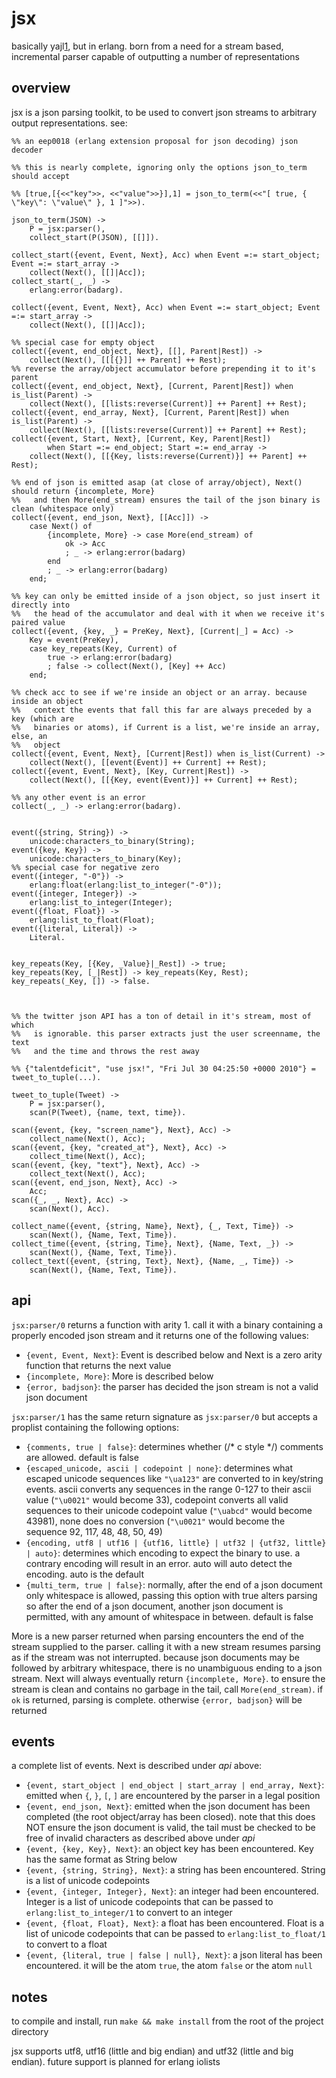jsx
===

basically yajl[1], but in erlang. born from a need for a stream based, incremental parser capable of outputting a number of representations



overview
--------

jsx is a json parsing toolkit, to be used to convert json streams to arbitrary output representations. see:


    %% an eep0018 (erlang extension proposal for json decoding) json decoder
    
    %% this is nearly complete, ignoring only the options json_to_term should accept
    
    %% [true,[{<<"key">>, <<"value">>}],1] = json_to_term(<<"[ true, { \"key\": \"value\" }, 1 ]">>).
    
    json_to_term(JSON) ->
        P = jsx:parser(),
        collect_start(P(JSON), [[]]).
    
	collect_start({event, Event, Next}, Acc) when Event =:= start_object; Event =:= start_array ->
	    collect(Next(), [[]|Acc]);
	collect_start(_, _) ->
	    erlang:error(badarg).
    
	collect({event, Event, Next}, Acc) when Event =:= start_object; Event =:= start_array ->
	    collect(Next(), [[]|Acc]);

	%% special case for empty object
	collect({event, end_object, Next}, [[], Parent|Rest]) ->
	    collect(Next(), [[[{}]] ++ Parent] ++ Rest);
	%% reverse the array/object accumulator before prepending it to it's parent
	collect({event, end_object, Next}, [Current, Parent|Rest]) when is_list(Parent) ->
	    collect(Next(), [[lists:reverse(Current)] ++ Parent] ++ Rest);
	collect({event, end_array, Next}, [Current, Parent|Rest]) when is_list(Parent) ->
	    collect(Next(), [[lists:reverse(Current)] ++ Parent] ++ Rest);
	collect({event, Start, Next}, [Current, Key, Parent|Rest])
	        when Start =:= end_object; Start =:= end_array ->
	    collect(Next(), [[{Key, lists:reverse(Current)}] ++ Parent] ++ Rest);
    
	%% end of json is emitted asap (at close of array/object), Next() should return {incomplete, More}
	%%   and then More(end_stream) ensures the tail of the json binary is clean (whitespace only)     
	collect({event, end_json, Next}, [[Acc]]) ->
	    case Next() of
	        {incomplete, More} -> case More(end_stream) of
	            ok -> Acc
	            ; _ -> erlang:error(badarg)
	        end
	        ; _ -> erlang:error(badarg)
	    end;
    
	%% key can only be emitted inside of a json object, so just insert it directly into
	%%   the head of the accumulator and deal with it when we receive it's paired value    
	collect({event, {key, _} = PreKey, Next}, [Current|_] = Acc) ->
	    Key = event(PreKey),
	    case key_repeats(Key, Current) of
	        true -> erlang:error(badarg)
	        ; false -> collect(Next(), [Key] ++ Acc)
	    end;
    
	%% check acc to see if we're inside an object or an array. because inside an object
	%%   context the events that fall this far are always preceded by a key (which are
	%%   binaries or atoms), if Current is a list, we're inside an array, else, an
	%%   object
	collect({event, Event, Next}, [Current|Rest]) when is_list(Current) ->
	    collect(Next(), [[event(Event)] ++ Current] ++ Rest);
	collect({event, Event, Next}, [Key, Current|Rest]) ->
	    collect(Next(), [[{Key, event(Event)}] ++ Current] ++ Rest);
    
	%% any other event is an error
	collect(_, _) -> erlang:error(badarg).
    
    
	event({string, String}) ->
	    unicode:characters_to_binary(String);
	event({key, Key}) ->
	    unicode:characters_to_binary(Key);
	%% special case for negative zero
	event({integer, "-0"}) ->
	    erlang:float(erlang:list_to_integer("-0"));
	event({integer, Integer}) ->
	    erlang:list_to_integer(Integer);
	event({float, Float}) ->
	    erlang:list_to_float(Float);
	event({literal, Literal}) ->
	    Literal.
    
    
	key_repeats(Key, [{Key, _Value}|_Rest]) -> true;
	key_repeats(Key, [_|Rest]) -> key_repeats(Key, Rest);
	key_repeats(_Key, []) -> false.



    %% the twitter json API has a ton of detail in it's stream, most of which
    %%   is ignorable. this parser extracts just the user screenname, the text
    %%   and the time and throws the rest away
    
    %% {"talentdeficit", "use jsx!", "Fri Jul 30 04:25:50 +0000 2010"} = tweet_to_tuple(...).
    
    tweet_to_tuple(Tweet) ->
        P = jsx:parser(),
        scan(P(Tweet), {name, text, time}).
    
    scan({event, {key, "screen_name"}, Next}, Acc) ->
        collect_name(Next(), Acc);
    scan({event, {key, "created_at"}, Next}, Acc) ->
        collect_time(Next(), Acc);
    scan({event, {key, "text"}, Next}, Acc) ->
        collect_text(Next(), Acc);
    scan({event, end_json, Next}, Acc) ->
        Acc;
    scan({_, _, Next}, Acc) ->
        scan(Next(), Acc).
    
    collect_name({event, {string, Name}, Next}, {_, Text, Time}) ->
        scan(Next(), {Name, Text, Time}).
    collect_time({event, {string, Time}, Next}, {Name, Text, _}) ->
        scan(Next(), {Name, Text, Time}).
    collect_text({event, {string, Text}, Next}, {Name, _, Time}) ->
        scan(Next(), {Name, Text, Time}).



api
---

`jsx:parser/0` returns a function with arity 1. call it with a binary containing a properly encoded json stream and it returns one of the following values:

* `{event, Event, Next}`: Event is described below and Next is a zero arity function that returns the next value
* `{incomplete, More}`: More is described below
* `{error, badjson}`: the parser has decided the json stream is not a valid json document

`jsx:parser/1` has the same return signature as `jsx:parser/0` but accepts a proplist containing the following options:

* `{comments, true | false}`: determines whether (/* c style */) comments are allowed. default is false
* `{escaped_unicode, ascii | codepoint | none}`: determines what escaped unicode sequences like `"\ua123"` are converted to in key/string events. ascii converts any sequences in the range 0-127 to their ascii value (`"\u0021"` would become 33), codepoint converts all valid sequences to their unicode codepoint value (`"\uabcd"` would become 43981), none does no conversion (`"\u0021"` would become the sequence 92, 117, 48, 48, 50, 49)
* `{encoding, utf8 | utf16 | {utf16, little} | utf32 | {utf32, little} | auto}`: determines which encoding to expect the binary to use. a contrary encoding will result in an error. auto will auto detect the encoding. auto is the default
* `{multi_term, true | false}`: normally, after the end of a json document only whitespace is allowed, passing this option with true alters parsing so after the end of a json document, another json document is permitted, with any amount of whitespace in between. default is false

More is a new parser returned when parsing encounters the end of the stream supplied to the parser. calling it with a new stream resumes parsing as if the stream was not interrupted. because json documents may be followed by arbitrary whitespace, there is no unambiguous ending to a json stream. Next will always eventually return `{incomplete, More}`. to ensure the stream is clean and contains no garbage in the tail, call `More(end_stream)`. if `ok` is returned, parsing is complete. otherwise `{error, badjson}` will be returned



events
------

a complete list of events. Next is described under *api* above:

* `{event, start_object | end_object | start_array | end_array, Next}`: emitted when `{`, `}`, `[`, `]` are encountered by the parser in a legal position
* `{event, end_json, Next}`: emitted when the json document has been completed (the root object/array has been closed). note that this does NOT ensure the json document is valid, the tail must be checked to be free of invalid characters as described above under *api*
* `{event, {key, Key}, Next}`: an object key has been encountered. Key has the same format as String below
* `{event, {string, String}, Next}`: a string has been encountered. String is a list of unicode codepoints
* `{event, {integer, Integer}, Next}`: an integer had been encountered. Integer is a list of unicode codepoints that can be passed to `erlang:list_to_integer/1` to convert to an integer
* `{event, {float, Float}, Next}`: a float has been encountered. Float is a list of unicode codepoints that can be passed to `erlang:list_to_float/1` to convert to a float
* `{event, {literal, true | false | null}, Next}`: a json literal has been encountered. it will be the atom `true`, the atom `false` or the atom `null`


notes
-----

to compile and install, run `make && make install` from the root of the project directory

jsx supports utf8, utf16 (little and big endian) and utf32 (little and big endian). future support is planned for erlang iolists







[1]: http://github.com/lloyd/yajl
